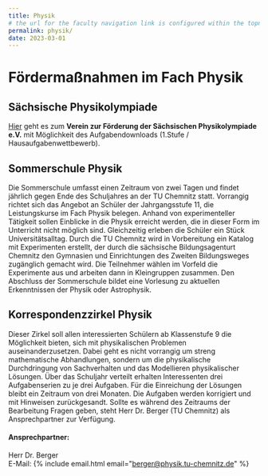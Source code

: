 ```yaml
---
title: Physik
# the url for the faculty navigation link is configured within the topnav and must be the same as this permalink
permalink: physik/
date: 2023-03-01
---
```


# Fördermaßnahmen im Fach Physik

## Sächsische Physikolympiade

[Hier](http://www.lzphysik-chemnitz.de/) geht es zum **Verein zur Förderung der Sächsischen Physikolympiade e.V.** mit Möglichkeit des Aufgabendownloads (1.Stufe / Hausaufgabenwettbewerb).

## Sommerschule Physik

Die Sommerschule umfasst einen Zeitraum von zwei Tagen und findet jährlich gegen Ende des Schuljahres an der TU Chemnitz
statt. Vorrangig richtet sich das Angebot an Schüler der Jahrgangsstufe 11, die Leistungskurse im Fach Physik belegen.
Anhand von experimenteller Tätigkeit sollen Einblicke in die Physik erreicht werden, die in dieser Form im Unterricht
nicht möglich sind. Gleichzeitig erleben die Schüler ein Stück Universitätsalltag.
Durch die TU Chemnitz wird in Vorbereitung ein Katalog mit Experimenten erstellt, der durch die sächsische
Bildungsagenturt Chemnitz den Gymnasien und Einrichtungen des Zweiten Bildungsweges zugänglich gemacht wird. Die
Teilnehmer wählen im Vorfeld die Experimente aus und arbeiten dann in Kleingruppen zusammen.
Den Abschluss der Sommerschule bildet eine Vorlesung zu aktuellen Erkenntnissen der Physik oder Astrophysik.

## Korrespondenzzirkel Physik

Dieser Zirkel soll allen interessierten Schülern ab Klassenstufe 9 die Möglichkeit bieten, sich mit physikalischen
Problemen auseinanderzusetzen. Dabei geht es nicht vorrangig um streng mathematische Abhandlungen, sondern um die
physikalische Durchdringung von Sachverhalten und das Modellieren physikalischer Lösungen.
Über das Schuljahr verteilt erhalten Interessenten drei Aufgabenserien zu je drei Aufgaben. Für die Einreichung der
Lösungen bleibt ein Zeitraum von drei Monaten. Die Aufgaben werden korrigiert und mit Hinweisen zurückgesandt.
Sollte es während des Zeitraums der Bearbeitung Fragen geben, steht Herr Dr. Berger (TU Chemnitz) als Ansprechpartner
zur Verfügung.

#### Ansprechpartner:

Herr Dr. Berger<br>
E-Mail: {% include email.html email="berger@physik.tu-chemnitz.de" %}